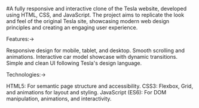 #A fully responsive and interactive clone of the Tesla website, developed using HTML, CSS, and JavaScript. The project aims to replicate the look and feel of the original Tesla site, showcasing modern web design principles and creating an engaging user experience.

Features:->

Responsive design for mobile, tablet, and desktop.
Smooth scrolling and animations.
Interactive car model showcase with dynamic transitions.
Simple and clean UI following Tesla's design language.

Technologies:->

HTML5: For semantic page structure and accessibility.
CSS3: Flexbox, Grid, and animations for layout and styling.
JavaScript (ES6): For DOM manipulation, animations, and interactivity.

